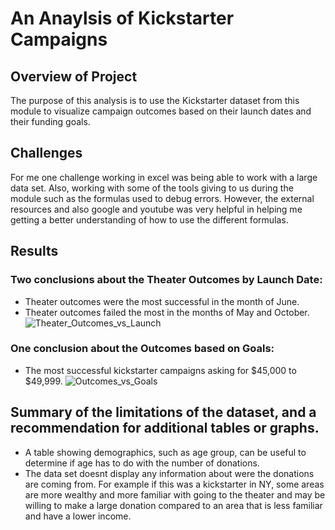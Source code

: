 # An Anaylsis of Kickstarter Campaigns

## Overview of Project
The purpose of this analysis is to use the Kickstarter dataset from this module to visualize campaign outcomes based on their launch dates and their funding goals.

## Challenges
For me one challenge working in excel was being able to work with a large data set. Also, working with some of the tools giving to us during the module such as the formulas used to debug errors. However, the external resources and also google and youtube was very helpful in helping me getting a better understanding of how to use the different formulas. 

## Results

### Two conclusions about the Theater Outcomes by Launch Date:
* Theater outcomes were the most successful in the month of June. 
* Theater outcomes failed the most in the months of May and October.
![Theater_Outcomes_vs_Launch](https://user-images.githubusercontent.com/93875400/160247759-bbb9fd68-78f9-408e-a7d2-3e18a54dd1c7.png)

### One conclusion about the Outcomes based on Goals:
* The most successful kickstarter campaigns asking for $45,000 to $49,999.
![Outcomes_vs_Goals](https://user-images.githubusercontent.com/93875400/160247747-88d2db67-ce6d-4069-aff0-52f96dc7b7ea.png)

## Summary of the limitations of the dataset, and a recommendation for additional tables or graphs.
* A table showing demographics, such as age group, can be useful to determine if age has to do with the number of donations.
* The data set doesnt display any information about were the donations are coming from. For example if this was a kickstarter in NY, some areas are more wealthy and more familiar with going to the theater and may be willing to make a large donation compared to an area that is less familiar and have a lower income.
